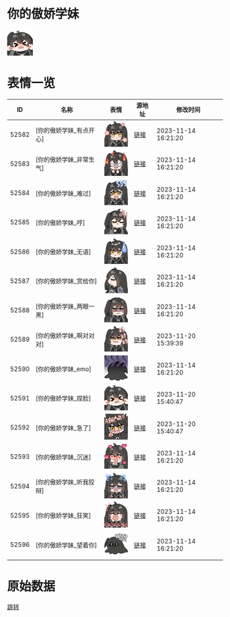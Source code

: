 # 你的傲娇学妹

<img src="./cover.png" height="60" alt="cover" />

# 表情一览

|ID|名称|表情|源地址|修改时间|
|----|----|----|----|----|
|52582|[你的傲娇学妹_有点开心]|<img src="./pic/052582_%5B你的傲娇学妹_有点开心%5D.png" height="60" alt="有点开心"/>|[链接](https://i0.hdslb.com/bfs/garb/980c51f249b8f637fdf1fbbf4f86f2b682627e2a.png)|2023-11-14 16:21:20|
|52583|[你的傲娇学妹_非常生气]|<img src="./pic/052583_%5B你的傲娇学妹_非常生气%5D.png" height="60" alt="非常生气"/>|[链接](https://i0.hdslb.com/bfs/garb/aa724a615fd4f9878e6707759c71d9ed1a4e689b.png)|2023-11-14 16:21:20|
|52584|[你的傲娇学妹_难过]|<img src="./pic/052584_%5B你的傲娇学妹_难过%5D.png" height="60" alt="难过"/>|[链接](https://i0.hdslb.com/bfs/garb/fc0aa51fb2a83ca654dacc4b6703b6476d1c0d76.png)|2023-11-14 16:21:20|
|52585|[你的傲娇学妹_哼]|<img src="./pic/052585_%5B你的傲娇学妹_哼%5D.png" height="60" alt="哼"/>|[链接](https://i0.hdslb.com/bfs/garb/ab0e049fad8578dea862e72f4bfade650ac0bd17.png)|2023-11-14 16:21:20|
|52586|[你的傲娇学妹_无语]|<img src="./pic/052586_%5B你的傲娇学妹_无语%5D.png" height="60" alt="无语"/>|[链接](https://i0.hdslb.com/bfs/garb/aeaa1acfc285de40e79b8e70d9fc42c1367a84a1.png)|2023-11-14 16:21:20|
|52587|[你的傲娇学妹_赏给你]|<img src="./pic/052587_%5B你的傲娇学妹_赏给你%5D.png" height="60" alt="赏给你"/>|[链接](https://i0.hdslb.com/bfs/garb/9c5206fe40aea1c5647735883b7c7580dec0ac0e.png)|2023-11-14 16:21:20|
|52588|[你的傲娇学妹_两眼一黑]|<img src="./pic/052588_%5B你的傲娇学妹_两眼一黑%5D.png" height="60" alt="两眼一黑"/>|[链接](https://i0.hdslb.com/bfs/garb/19e5aa01763770ca1622c72c8fda3b2bf5e7b87d.png)|2023-11-14 16:21:20|
|52589|[你的傲娇学妹_啊对对对]|<img src="./pic/052589_%5B你的傲娇学妹_啊对对对%5D.png" height="60" alt="啊对对对"/>|[链接](https://i0.hdslb.com/bfs/garb/c1ee6c5c4264cbd5cbab74aeba7b2b91be207e32.png)|2023-11-20 15:39:39|
|52590|[你的傲娇学妹_emo]|<img src="./pic/052590_%5B你的傲娇学妹_emo%5D.png" height="60" alt="emo"/>|[链接](https://i0.hdslb.com/bfs/garb/55d4724e51dc8521badb66831566b8851f192ba2.png)|2023-11-14 16:21:20|
|52591|[你的傲娇学妹_捏脸]|<img src="./pic/052591_%5B你的傲娇学妹_捏脸%5D.png" height="60" alt="捏脸"/>|[链接](https://i0.hdslb.com/bfs/garb/694326ea6e6d15e5ecb4fd88500d7b49f944194e.png)|2023-11-20 15:40:47|
|52592|[你的傲娇学妹_急了]|<img src="./pic/052592_%5B你的傲娇学妹_急了%5D.png" height="60" alt="急了"/>|[链接](https://i0.hdslb.com/bfs/garb/5388a6d0b25d5c26a2f013338a16a258ba844026.png)|2023-11-20 15:40:47|
|52593|[你的傲娇学妹_沉迷]|<img src="./pic/052593_%5B你的傲娇学妹_沉迷%5D.png" height="60" alt="沉迷"/>|[链接](https://i0.hdslb.com/bfs/garb/d0ac4aabd3b1dda28e606ce21b76ab868d088a8b.png)|2023-11-14 16:21:20|
|52594|[你的傲娇学妹_听我狡辩]|<img src="./pic/052594_%5B你的傲娇学妹_听我狡辩%5D.png" height="60" alt="听我狡辩"/>|[链接](https://i0.hdslb.com/bfs/garb/a433485f3daa8b7d483acbe5e9cdad0ab36eb862.png)|2023-11-14 16:21:20|
|52595|[你的傲娇学妹_狂笑]|<img src="./pic/052595_%5B你的傲娇学妹_狂笑%5D.png" height="60" alt="狂笑"/>|[链接](https://i0.hdslb.com/bfs/garb/4dbb274f2f3ea7028cc487588e91270a1b997ba1.png)|2023-11-14 16:21:20|
|52596|[你的傲娇学妹_望着你]|<img src="./pic/052596_%5B你的傲娇学妹_望着你%5D.png" height="60" alt="望着你"/>|[链接](https://i0.hdslb.com/bfs/garb/a49adec998a9b0443efad385a4b39f77e2f599b8.png)|2023-11-14 16:21:20|

# 原始数据

[跳转](./raw.json)

